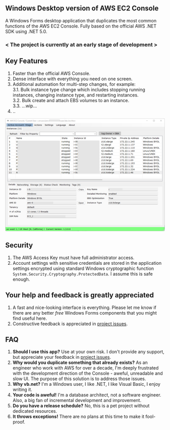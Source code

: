 ## Windows Desktop version of AWS EC2 Console
A Windows Forms desktop application that duplicates the most common functions of the AWS EC2 Console.
Fully based on the official AWS .NET SDK using .NET 5.0.

### < The project is currently at an early stage of development >

## Key Features 
1. Faster than the official AWS Console.
2. Dense interface with everything you need on one screen.
3. Additional automation for multi-step changes, for example:<br/>
3.1. Bulk instance type change which includes stopping running instances, changing instance type, and restarting instances.<br/>
3.2. Bulk create and attach EBS volumes to an instance.<br/>
3.3. ...wip...
4. ..
<img alt="alt_text" src="main-form.png" />


## Security
1. The AWS Access Key must have full administrator access.
2. Account settings with sensitive credentials are stored in the application settings encrypted using standard Windows cryptographic function `System.Security.Cryptography.ProtectedData`. I assume this is safe enough.

## Your help and feedback is greatly appreciated
1. A fast and nice-looking interface is everything. Please let me know if there are any better *free* Windows Forms components that you might find useful here.
2. Constructive feedback is appreciated in <a href="https://github.com/alex-bochkov/ec2-console/issues">project issues</a>.

## FAQ
1. <b>Should I use this app?</b> Use at your own risk. I don't provide any support, but appreciate your feedback in <a href="https://github.com/alex-bochkov/ec2-console/issues">project issues</a>.
2. <b>Why would you duplicate something that already exists?</b> 
As an engineer who work with AWS for over a decade, I'm deeply frustrated with the development direction of the Console - aweful, unreadable and slow UI.
The purpose of this solution is to address those issues.
3. <b>Why vb.net?</b> I'm a Windows user, I like .NET, I like Visual Basic, I enjoy writing it.
4. <b>Your code is aweful!</b> I'm a database architect, not a software engineer. Also, a big fan of incremental development and improvement. 
5. <b>Do you have a release schedule?</b> No, this is a pet project without dedicated resources. 
6. <b>It throws exceptions!</b> There are no plans at this time to make it fool-proof.
